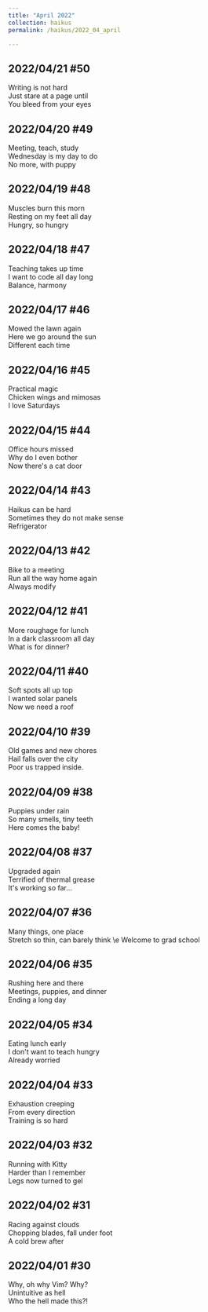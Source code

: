 ```yaml
---
title: "April 2022"
collection: haikus
permalink: /haikus/2022_04_april

---
```

## 2022/04/21 #50
Writing is not hard \
Just stare at a page until \
You bleed from your eyes

## 2022/04/20 #49
Meeting, teach, study \
Wednesday is my day to do \
No more, with puppy

## 2022/04/19 #48
Muscles burn this morn \
Resting on my feet all day \
Hungry, so hungry

## 2022/04/18 #47
Teaching takes up time \
I want to code all day long \
Balance, harmony

## 2022/04/17 #46
Mowed the lawn again \
Here we go around the sun \
Different each time

## 2022/04/16 #45
Practical magic \
Chicken wings and mimosas \
I love Saturdays

## 2022/04/15 #44
Office hours missed \
Why do I even bother \
Now there's a cat door

## 2022/04/14 #43
Haikus can be hard \
Sometimes they do not make sense \
Refrigerator

## 2022/04/13 #42
Bike to a meeting \
Run all the way home again \
Always modify

## 2022/04/12 #41
More roughage for lunch \
In a dark classroom all day\
What is for dinner?

## 2022/04/11 #40
Soft spots all up top \
I wanted solar panels \
Now we need a roof

## 2022/04/10 #39
Old games and new chores \
Hail falls over the city \
Poor us trapped inside.

## 2022/04/09 #38
Puppies under rain \
So many smells, tiny teeth \
Here comes the baby!

## 2022/04/08 #37
Upgraded again \
Terrified of thermal grease\
It's working so far...

## 2022/04/07 #36
Many things, one place \
Stretch so thin, can barely think \e
Welcome to grad school

## 2022/04/06 #35
Rushing here and there \
Meetings, puppies, and dinner \
Ending a long day

## 2022/04/05 #34
Eating lunch early \
I don't want to teach hungry \
Already worried

## 2022/04/04 #33
Exhaustion creeping \
From every direction \
Training is so hard

## 2022/04/03 #32
Running with Kitty \
Harder than I remember \
Legs now turned to gel

## 2022/04/02 #31
Racing against clouds \
Chopping blades, fall under foot \
A cold brew after

## 2022/04/01 #30
Why, oh why Vim? Why? \
Unintuitive as hell \
Who the hell made this?!

<!-- Tana on eesti
vabariigiaastapaev
joogid koigile -->



<!-- Heading 1
======

Heading 2  
======

Heading 3
====== -->
